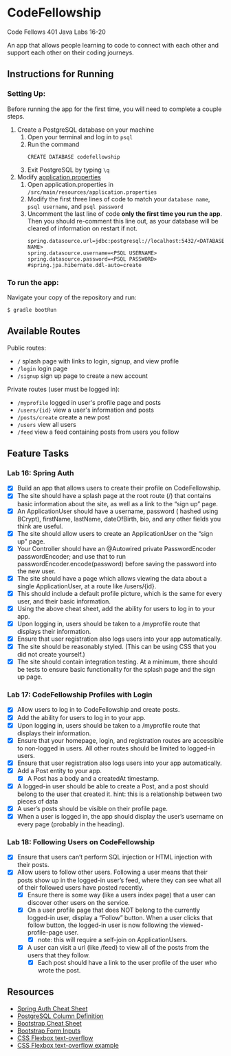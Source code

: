 # CodeFellowship
Code Fellows 401 Java Labs 16-20

An app that allows people learning to code to connect with each other and support each other on their coding journeys.


## Instructions for Running

### Setting Up:
Before running the app for the first time, you will need to complete a couple steps.
1. Create a PostgreSQL database on your machine
    1. Open your terminal and log in to `psql`
    2. Run the command 
       ```
       CREATE DATABASE codefellowship
       ```
    3. Exit PostgreSQL by typing `\q`
2. Modify [application.properties](/src/main/resources/application.properties)
    1. Open application.properties in `/src/main/resources/application.properties`
    2. Modify the first three lines of code to match your `database name`, `psql username`, and `psql password`
    3. Uncomment the last line of code __only the first time you run the app__. Then you should re-comment this line out, as your database will be cleared of information on restart if not.
       ```
       spring.datasource.url=jdbc:postgresql://localhost:5432/<DATABASE NAME>
       spring.datasource.username=<PSQL USERNAME>
       spring.datasource.password=<PSQL PASSWORD>
       #spring.jpa.hibernate.ddl-auto=create
       ```

### To run the app:
Navigate your copy of the repository and run:
```
$ gradle bootRun
```

## Available Routes
Public routes:
* `/` splash page with links to login, signup, and view profile
* `/login` login page
* `/signup` sign up page to create a new account

Private routes (user must be logged in):
* `/myprofile` logged in user's profile page and posts
* `/users/{id}` view a user's information and posts
* `/posts/create` create a new post
* `/users` view all users
* `/feed` view a feed containing posts from users you follow


## Feature Tasks
### Lab 16: Spring Auth
-[x] Build an app that allows users to create their profile on CodeFellowship.
-[x] The site should have a splash page at the root route (/) that contains basic information about the site, as well as a link to the “sign up” page.
-[x] An ApplicationUser should have a username, password ( hashed using BCrypt), firstName, lastName, dateOfBirth, bio, and any other fields you think are useful.
-[x] The site should allow users to create an ApplicationUser on the “sign up” page.
-[x] Your Controller should have an @Autowired private PasswordEncoder passwordEncoder; and use that to run passwordEncoder.encode(password) before saving the password into the new user.
-[x] The site should have a page which allows viewing the data about a single ApplicationUser, at a route like /users/{id}.
-[x] This should include a default profile picture, which is the same for every user, and their basic information.
-[x] Using the above cheat sheet, add the ability for users to log in to your app.
-[x] Upon logging in, users should be taken to a /myprofile route that displays their information.
-[x] Ensure that user registration also logs users into your app automatically.
-[x] The site should be reasonably styled. (This can be using CSS that you did not create yourself.)
-[x] The site should contain integration testing. At a minimum, there should be tests to ensure basic functionality for the splash page and the sign up page.

### Lab 17: CodeFellowship Profiles with Login
-[x] Allow users to log in to CodeFellowship and create posts.
-[x] Add the ability for users to log in to your app.
-[x] Upon logging in, users should be taken to a /myprofile route that displays their information.
-[x] Ensure that your homepage, login, and registration routes are accessible to non-logged in users. All other routes should be limited to logged-in users.
-[x] Ensure that user registration also logs users into your app automatically.
-[x] Add a Post entity to your app.
    -[x] A Post has a body and a createdAt timestamp.
-[x] A logged-in user should be able to create a Post, and a post should belong to the user that created it.
     hint: this is a relationship between two pieces of data
-[x] A user’s posts should be visible on their profile page.
-[x] When a user is logged in, the app should display the user’s username on every page (probably in the heading).

### Lab 18: Following Users on CodeFellowship
-[x] Ensure that users can’t perform SQL injection or HTML injection with their posts.
-[x] Allow users to follow other users. Following a user means that their posts show up in the logged-in user’s feed, where they can see what all of their followed users have posted recently.
    -[x] Ensure there is some way (like a users index page) that a user can discover other users on the service.
    -[x] On a user profile page that does NOT belong to the currently logged-in user, display a “Follow” button. When a user clicks that follow button, the logged-in user is now following the viewed-profile-page user.
        -[x] note: this will require a self-join on ApplicationUsers.
    -[x] A user can visit a url (like /feed) to view all of the posts from the users that they follow.
        -[x] Each post should have a link to the user profile of the user who wrote the post.

## Resources
* [Spring Auth Cheat Sheet](https://github.com/codefellows/seattle-java-401d2/blob/master/SpringAuthCheatSheet.md)
* [PostgreSQL Column Definition](https://docs.oracle.com/javaee/5/api/javax/persistence/Column.html#columnDefinition())
* [Bootstrap Cheat Sheet](https://hackerthemes.com/bootstrap-cheatsheet/)
* [Bootstrap Form Inputs](https://www.w3schools.com/bootstrap4/bootstrap_forms_inputs.asp)
* [CSS Flexbox text-overflow](https://css-tricks.com/flexbox-truncated-text/)
* [CSS Flexbox text-overflow example](https://codepen.io/chriscoyier/pen/zqedErc)